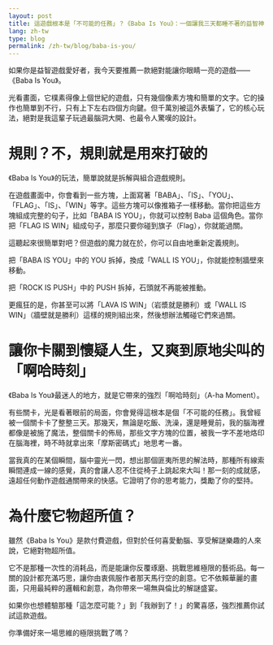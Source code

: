 ```yaml
---
layout: post
title: 這遊戲根本是「不可能的任務」？《Baba Is You》：一個讓我三天都睡不著的益智神作
lang: zh-tw
type: blog
permalink: /zh-tw/blog/baba-is-you/
---
```

如果你是益智遊戲愛好者，我今天要推薦一款絕對能讓你眼睛一亮的遊戲——《Baba Is You》。

光看畫面，它樸素得像上個世紀的遊戲，只有幾個像素方塊和簡單的文字。它的操作也簡單到不行，只有上下左右四個方向鍵。但千萬別被這外表騙了，它的核心玩法，絕對是我這輩子玩過最腦洞大開、也最令人驚嘆的設計。

# 規則？不，規則就是用來打破的
《Baba Is You》的玩法，簡單說就是拆解與組合遊戲規則。

在遊戲畫面中，你會看到一些方塊，上面寫著「BABA」、「IS」、「YOU」、「FLAG」、「IS」、「WIN」等字。這些方塊可以像推箱子一樣移動。當你把這些方塊組成完整的句子，比如「BABA IS YOU」，你就可以控制 Baba 這個角色。當你把「FLAG IS WIN」組成句子，那麼只要你碰到旗子（Flag），你就能過關。

這聽起來很簡單對吧？但遊戲的魔力就在於，你可以自由地重新定義規則。

把「BABA IS YOU」中的 YOU 拆掉，換成「WALL IS YOU」，你就能控制牆壁來移動。

把「ROCK IS PUSH」中的 PUSH 拆掉，石頭就不再能被推動。

更瘋狂的是，你甚至可以將「LAVA IS WIN」（岩漿就是勝利）或「WALL IS WIN」（牆壁就是勝利）這樣的規則組出來，然後想辦法觸碰它們來過關。

# 讓你卡關到懷疑人生，又爽到原地尖叫的「啊哈時刻」
《Baba Is You》最迷人的地方，就是它帶來的強烈「啊哈時刻」（A-ha Moment）。

有些關卡，光是看著眼前的局面，你會覺得這根本是個「不可能的任務」。我曾經被一個關卡卡了整整三天。那幾天，無論是吃飯、洗澡，還是睡覺前，我的腦海裡都像是被施了魔法，整個關卡的佈局，那些文字方塊的位置，被我一字不差地烙印在腦海裡，時不時就拿出來「摩斯密碼式」地思考一番。

當我真的在某個瞬間，腦中靈光一閃，想出那個匪夷所思的解法時，那種所有線索瞬間連成一線的感覺，真的會讓人忍不住從椅子上跳起來大叫！那一刻的成就感，遠超任何動作遊戲通關帶來的快感。它證明了你的思考能力，獎勵了你的堅持。

# 為什麼它物超所值？
雖然《Baba Is You》是款付費遊戲，但對於任何喜愛動腦、享受解謎樂趣的人來說，它絕對物超所值。

它不是那種一次性的消耗品，而是能讓你反覆琢磨、挑戰思維極限的藝術品。每一關的設計都充滿巧思，讓你由衷佩服作者那天馬行空的創意。它不依賴華麗的畫面，只用最純粹的邏輯和創意，為你帶來一場無與倫比的解謎盛宴。

如果你也想體驗那種「這怎麼可能？」到「我辦到了！」的驚喜感，強烈推薦你試試這款遊戲。

你準備好來一場思維的極限挑戰了嗎？